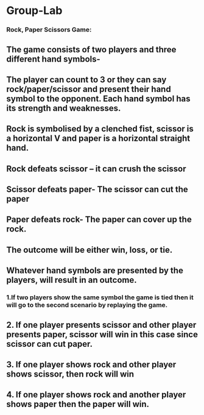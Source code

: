 # Group-Lab
### Rock, Paper Scissors Game:
## The game consists of two players and three different hand symbols-
## The player can count to 3 or they can say rock/paper/scissor and present their hand symbol to the opponent. Each hand symbol has its strength and weaknesses.
## Rock is symbolised by a clenched fist, scissor is a horizontal V and paper is a horizontal straight hand.
## Rock defeats scissor – it can crush the scissor 
## Scissor defeats paper- The scissor can cut the paper
## Paper defeats rock- The paper can cover up the rock.
## The outcome will be either win, loss, or tie.
## Whatever hand symbols are presented by the players, will result in an outcome.
### 1.If two players show the same symbol the game is tied then it will go to the second scenario by replaying the game.
## 2. If one player presents scissor and other player presents paper, scissor will win in this case since scissor can cut paper.
## 3. If one player shows rock and other player shows scissor, then rock will win
## 4. If one player shows rock and another player shows paper then the paper will win.

